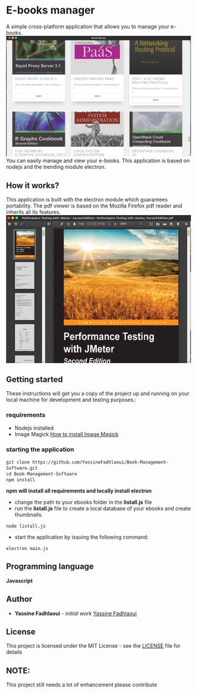 # E-books manager
A simple cross-platform application that allows you to manage your e-books.
![Alt text](/screenshots/app.png?raw=true "Books management open source software")
You can easily manage and view your e-books.
This application is based on nodejs and the trending module electron.
## How it works?
This application is built with the electron module which guarantees portability. The pdf viewer is based on the Mozilla Firefox pdf reader and inherits all its features.
![Alt text](/screenshots/book.png?raw=true "Books management open source software pdf viewer")
## Getting started
These instructions will get you a copy of the project up and running on your local machine for development and testing purposes.:
### requirements
* Nodejs installed
* Image Magick [How to install Image Magick](https://www.imagemagick.org/script/download.php)
### starting the application
```
git clone https://github.com/YassineFadhlaoui/Book-Management-Software.git
cd Book-Management-Software
npm install
```
**npm will install all requirements and locally install electron**

* change the path to your ebooks folder in the **listall.js** file
* run the **listall.js** file to create a local database of your ebooks and create thumbnails.
```
node listall.js
```
* start the application by issuing the following command:
```
electron main.js
```
## Programming language
**Javascript**

## Author
* **Yassine Fadhlaoui** - *initial work* [Yassine Fadhlaoui](https://github.com/YassineFadhlaoui)

## License

This project is licensed under the MIT License - see the [LICENSE](https://github.com/YassineFadhlaoui/Book-Management-Software/blob/master/LICENSE) file for details

## NOTE:
This project still needs a lot of enhancement please contribute

